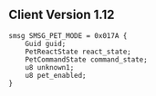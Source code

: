 ## Client Version 1.12

```rust,ignore
smsg SMSG_PET_MODE = 0x017A {
    Guid guid;    
    PetReactState react_state;    
    PetCommandState command_state;    
    u8 unknown1;    
    u8 pet_enabled;    
}

```
